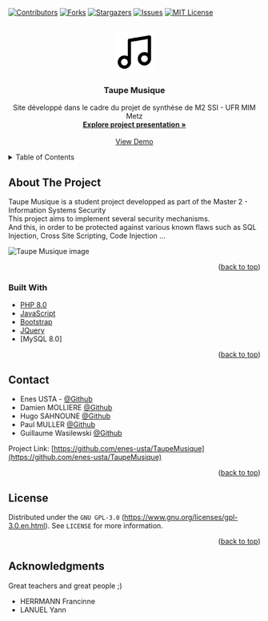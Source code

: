 <div id="top"></div>

[![Contributors][contributors-shield]][contributors-url]
[![Forks][forks-shield]][forks-url]
[![Stargazers][stars-shield]][stars-url]
[![Issues][issues-shield]][issues-url]
[![MIT License][license-shield]][license-url]


<br />
<div align="center">
  <a href="https://github.com/enes-usta/TaupeMusique">
    <img src="favicon.ico" alt="Logo" width="80" height="80">
  </a>

  <h3 align="center">Taupe Musique</h3>

  <p align="center">
    Site développé dans le cadre du projet de synthèse de M2 SSI - UFR MIM Metz
    <br />
    <a href="https://github.com/enes-usta/TaupeMusique/blob/main/ProjetSynthese2021-2022.pdf"><strong>Explore project presentation »</strong></a>
    <br />
    <br />
    <a href="">View Demo</a>
  </p>
</div>


<!-- TABLE OF CONTENTS -->
<details>
  <summary>Table of Contents</summary>
  <ol>
    <li>
      <a href="#about-the-project">About The Project</a>
      <ul>
        <li><a href="#built-with">Built With</a></li>
      </ul>
    </li>
    <li>
      <a href="#contact">Contact</a>
    </li>
    <li>
      <a href="#license">License</a>
    </li>
    <li>
      <a href="#acknowledgments">Acknowledgments</a>
    </li>
  </ol> 
</details>


<!-- ABOUT THE PROJECT -->
## About The Project

Taupe Musique is a student project developped as part of the Master 2 - Information Systems Security
<br>
This project aims to implement several security mechanisms.
<br>
And this, in order to be protected against various known flaws such as SQL Injection, Cross Site Scripting, Code Injection ...
<br>

![Taupe Musique image](https://user-images.githubusercontent.com/46798990/160223269-8bc42d05-4fc9-4cd9-b4df-bd3d8d4d47e3.png)
<p align="right">(<a href="#top">back to top</a>)</p>


### Built With

* [PHP 8.0](https://www.php.net/)
* [JavaScript](https://developer.mozilla.org/fr/docs/Learn/Getting_started_with_the_web/JavaScript_basics)
* [Bootstrap](https://getbootstrap.com)
* [JQuery](https://jquery.com)
* [MySQL 8.0]

<p align="right">(<a href="#top">back to top</a>)</p>

<!-- CONTACT -->
## Contact
* Enes USTA - [@Github](https://github.com/enes-usta)
* Damien MOLLIERE [@Github](https://github.com/M2O2)
* Hugo SAHNOUNE [@Github](https://github.com/Arhamyss)
* Paul MULLER [@Github](https://github.com/solsdii)
* Guillaume Wasilewski [@Github]()

Project Link: [https://github.com/enes-usta/TaupeMusique](https://github.com/enes-usta/TaupeMusique)

<p align="right">(<a href="#top">back to top</a>)</p>

<!-- LICENSE -->
## License
Distributed under the `GNU GPL-3.0` (https://www.gnu.org/licenses/gpl-3.0.en.html).
See `LICENSE` for more information.

<p align="right">(<a href="#top">back to top</a>)</p>

<!-- ACKNOWLEDGMENTS -->
## Acknowledgments
Great teachers and great people ;)
* HERRMANN Francinne
* LANUEL Yann


<!-- MARKDOWN LINKS & IMAGES -->
[contributors-shield]: https://img.shields.io/github/contributors/enes-usta/TaupeMusique
[contributors-url]: https://github.com/enes-usta/TaupeMusique/graphs/contributors
[forks-shield]: https://img.shields.io/github/forks/enes-usta/TaupeMusique
[forks-url]: https://github.com/enes-usta/TaupeMusique/network
[stars-shield]: https://img.shields.io/github/stars/enes-usta/TaupeMusique?color=ff69b4
[stars-url]: https://github.com/enes-usta/TaupeMusique/stargazers
[issues-shield]: https://img.shields.io/github/issues/enes-usta/TaupeMusique
[issues-url]: https://github.com/enes-usta/TaupeMusique/issues
[license-shield]: https://img.shields.io/github/license/enes-usta/TaupeMusique
[license-url]: https://github.com/enes-usta/TaupeMusique/blob/main/LICENSE
